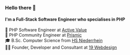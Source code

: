 ### Hello there 👋

#### I'm a Full-Stack Software Engineer who specialises in PHP

💼 PHP Software Engineer at [Active Value](https://www.active-value.de/) <br>
🔨 PHP Community Engineer at [Prismic](https://prismic.io/) <br>
🎓 B.Sc. Computer Science from [HS Niederrhein](https://www.hs-niederrhein.de/faculties/electrical-engineering-and-computer-science/) <br>
👨‍💻 Founder, Developer and Consultant at [19 Webdesign](https://19webdesign.com/) <br>